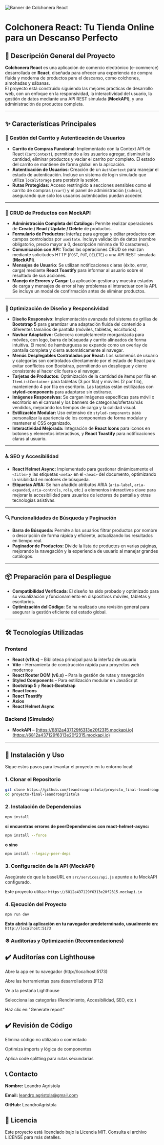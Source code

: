 
![Banner de Colchonera React](https://res.cloudinary.com/dseqeimme/image/upload/v1752168618/bannertitulo_qzfvq9.png)

#  Colchonera React: Tu Tienda Online para un Descanso Perfecto

## 🚀 Descripción General del Proyecto

**Colchonera React** es una aplicación de comercio electrónico (e-commerce) desarrollada en **React**, diseñada para ofrecer una experiencia de compra fluida y moderna de productos para el descanso, como colchones, almohadas y sábanas.  
El proyecto está construido siguiendo las mejores prácticas de desarrollo web, con un enfoque en la responsividad, la interactividad del usuario, la gestión de datos mediante una API REST simulada (**MockAPI**), y una administración de productos completa.

---

## ✨ Características Principales

### 🛒 Gestión del Carrito y Autenticación de Usuarios

- **Carrito de Compras Funcional:** Implementado con la Context API de React (`CartContext`), permitiendo a los usuarios agregar, disminuir la cantidad, eliminar productos y vaciar el carrito por completo. El estado del carrito se mantiene de forma global en la aplicación.
- **Autenticación de Usuarios:** Creación de un `AuthContext` para manejar el estado de autenticación. Incluye un sistema de login simulado que utiliza `localStorage` para persistir la sesión.
- **Rutas Protegidas:** Acceso restringido a secciones sensibles como el carrito de compras (`/cart`) y el panel de administración (`/admin`), asegurando que solo los usuarios autenticados puedan acceder.

---

### 📝 CRUD de Productos con MockAPI

- **Administración Completa del Catálogo:** Permite realizar operaciones de **Create / Read / Update / Delete** de productos.
- **Formulario de Productos:** Interfaz para agregar y editar productos con campos controlados por `useState`. Incluye validación de datos (nombre obligatorio, precio mayor a 0, descripción mínima de 10 caracteres).
- **Comunicación con API:** Todas las operaciones CRUD se realizan mediante solicitudes HTTP (`POST`, `PUT`, `DELETE`) a una API REST simulada (**MockAPI**).
- **Mensajes de Usuario:** Se utilizan notificaciones claras (éxito, error, carga) mediante **React Toastify** para informar al usuario sobre el resultado de sus acciones.
- **Manejo de Errores y Carga:** La aplicación gestiona y muestra estados de carga y mensajes de error si hay problemas al interactuar con la API. Se incluye un modal de confirmación antes de eliminar productos.

---

### 🎨 Optimización de Diseño y Responsividad

- **Diseño Responsivo:** Implementación avanzada del sistema de grillas de **Bootstrap 5** para garantizar una adaptación fluida del contenido a diferentes tamaños de pantalla (móviles, tabletas, escritorios).
- **Navbar Adaptativo:** Cabecera completamente reorganizada para móviles, con logo, barra de búsqueda y carrito alineados de forma intuitiva. El menú de hamburguesa se expande como un overlay de pantalla completa y cierra automáticamente al navegar.
- **Menús Desplegables Controlados por React:** Los submenús de usuario y categorías son controlados directamente por el estado de React para evitar conflictos con Bootstrap, permitiendo un despliegue y cierre consistente al hacer clic fuera o al navegar.
- **Tarjetas de Productos:** Optimización de la cantidad de ítems por fila en `ItemListContainer` para tabletas (3 por fila) y móviles (2 por fila), manteniendo 4 por fila en escritorio. Las tarjetas están estilizadas con **styled-components** para adaptarse sin estirarse.
- **Imágenes Responsivas:** Se cargan imágenes específicas para móvil o escritorio en el carrusel y los banners de categorías/ofertas/más vendidos, mejorando los tiempos de carga y la calidad visual.
- **Estilización Modular:** Uso extensivo de `styled-components` para personalizar la apariencia de los componentes de forma modular y mantener el CSS organizado.
- **Interactividad Mejorada:** Integración de **React Icons** para iconos en botones y elementos interactivos, y **React Toastify** para notificaciones claras al usuario.

---

### ♿️ SEO y Accesibilidad

- **React Helmet Async:** Implementado para gestionar dinámicamente el `<title>` y las etiquetas `<meta>` en el `<head>` del documento, optimizando la visibilidad en motores de búsqueda.
- **Etiquetas ARIA:** Se han añadido atributos ARIA (`aria-label`, `aria-expanded`, `aria-controls`, `role`, etc.) a elementos interactivos clave para mejorar la accesibilidad para usuarios de lectores de pantalla y otras tecnologías asistivas.

---

### 🔍 Funcionalidades de Búsqueda y Paginación

- **Barra de Búsqueda:** Permite a los usuarios filtrar productos por nombre o descripción de forma rápida y eficiente, actualizando los resultados en tiempo real.
- **Paginador de Productos:** Divide la lista de productos en varias páginas, mejorando la navegación y la experiencia de usuario al manejar grandes catálogos.

---

## 📦 Preparación para el Despliegue

- **Compatibilidad Verificada:** El diseño ha sido probado y optimizado para su visualización y funcionamiento en dispositivos móviles, tabletas y escritorios.
- **Optimización del Código:** Se ha realizado una revisión general para asegurar la gestión eficiente del estado global.

---

## 🛠️ Tecnologías Utilizadas

### Frontend

- **React (v19.x)** – Biblioteca principal para la interfaz de usuario
- **Vite** – Herramienta de construcción rápida para proyectos web modernos
- **React Router DOM (v6.x)** – Para la gestión de rutas y navegación
- **Styled Components** – Para estilización modular en JavaScript
- **Bootstrap 5** y **React-Bootstrap**
- **React Icons**
- **React Toastify**
- **Axios**
- **React Helmet Async**

### Backend (Simulado)

- **MockAPI** – [https://6812a437129f6313e20f2315.mockapi.io](https://6812a437129f6313e20f2315.mockapi.io)

---

## 🚀 Instalación y Uso

Sigue estos pasos para levantar el proyecto en tu entorno local:

### 1. Clonar el Repositorio

```bash
git clone https://github.com/leandroagristola/proyecto_final-leandroagristola.git
cd proyecto-final-leandroagristola
```

### 2. Instalación de Dependencias
```bash
npm install
```

**si encuentras errores de peerDependencies con react-helmet-async:**

```bash
npm install --force
```

 **o sino** 

```bash
npm install --legacy-peer-deps

```

### 3. Configuración de la API (MockAPI)
Asegúrate de que la baseURL en `src/services/api.js` apunte a tu MockAPI configurado.

Este proyecto utiliza: `https://6812a437129f6313e20f2315.mockapi.io`

### 4. Ejecución del Proyecto
```bash
npm run dev
```
**Esto abrirá la aplicación en tu navegador predeterminado, usualmente en:** `http://localhost:5173`

### ⚙️ Auditorías y Optimización (Recomendaciones)

## ✔️ Auditorías con Lighthouse

Abre la app en tu navegador (http://localhost:5173)

Abre las herramientas para desarrolladores (F12)

Ve a la pestaña Lighthouse

Selecciona las categorías (Rendimiento, Accesibilidad, SEO, etc.)

Haz clic en "Generate report"

## ✔️ Revisión de Código
Elimina código no utilizado o comentado

Optimiza imports y lógica de componentes

Aplica code splitting para rutas secundarias

## 📞 Contacto

**Nombre:** Leandro Agristola

**Email:** leandro.agristola@gmail.com

**GitHub:** LeandroAgristola

## 📄 Licencia
Este proyecto está licenciado bajo la Licencia MIT.
Consulta el archivo LICENSE para más detalles.
